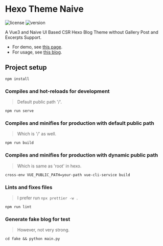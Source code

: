 # Hexo Theme Naive

![license](https://img.shields.io/github/license/Chenrt-ggx/HexoThemeNaive)
![version](https://img.shields.io/github/package-json/v/Chenrt-ggx/HexoThemeNaive)

A Vue3 and Naive UI Based CSR Hexo Blog Theme without Gallery Post and Excerpts Support.

- For demo, see [this page](https://chenrt-ggx.github.io/HexoDemoNaive).
- For usage, see [this blog](https://chenrt-ggx.github.io/category/Hexo/1).

## Project setup

```
npm install
```

### Compiles and hot-reloads for development

> Default public path '/'.

```
npm run serve
```

### Compiles and minifies for production with default public path

> Which is '/' as well.

```
npm run build
```

### Compiles and minifies for production with dynamic public path

> Which is same as 'root' in hexo.

```
cross-env VUE_PUBLIC_PATH=your-path vue-cli-service build
```

### Lints and fixes files

> I prefer run `npx prettier -w .`

```
npm run lint
```

### Generate fake blog for test

> However, not very strong.

```
cd fake && python main.py
```
